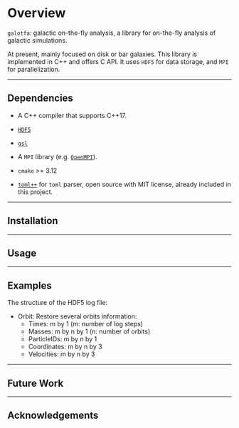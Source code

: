# Overview

`galotfa`: galactic on-the-fly analysis, a library for on-the-fly analysis of
galactic simulations.

At present, mainly focused on disk or bar galaxies. This library is implemented
in C++ and offers C API. It uses `HDF5` for data storage, and `MPI` for parallelization.

---

## Dependencies

- A C++ compiler that supports C++17.
- [`HDF5`](https://www.hdfgroup.org/solutions/hdf5/)
- [`gsl`](https://www.gnu.org/software/gsl/)
- A `MPI` library (e.g. [`OpenMPI`](https://www.open-mpi.org/)).
- `cmake` >= 3.12

- [`toml++`](https://marzer.github.io/tomlplusplus/#mainpage-example) for `toml`
  parser, open source with MIT license, already included in this project.

---

## Installation

---

## Usage

---

## Examples

The structure of the HDF5 log file:

- Orbit:
  Restore several orbits information:
  - Times: m by 1 (m: number of log steps)
  - Masses: m by n by 1 (n: number of orbits)
  - ParticleIDs: m by n by 1
  - Coordinates: m by n by 3
  - Velocities: m by n by 3

---

## Future Work

---

## Acknowledgements

